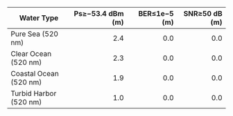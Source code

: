 | Water Type | Ps≥−53.4 dBm (m) | BER≤1e−5 (m) | SNR≥50 dB (m) |
|---|---:|---:|---:|
| Pure Sea (520 nm) | 2.4 | 0.0 | 0.0 |
| Clear Ocean (520 nm) | 2.3 | 0.0 | 0.0 |
| Coastal Ocean (520 nm) | 1.9 | 0.0 | 0.0 |
| Turbid Harbor (520 nm) | 1.0 | 0.0 | 0.0 |